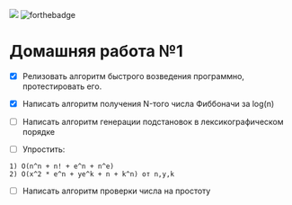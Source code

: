![](https://travis-ci.org/DarthBarada/AandDS.svg?branch=master)
![forthebadge](https://forthebadge.com/images/badges/made-with-c-plus-plus.svg)
# Домашняя работа №1
- [X] Релизовать алгоритм быстрого возведения программно, протестировать его.
- [X] Написать алгоритм получения N-того числа Фиббоначи за log(n)
- [ ] Написать алгоритм генерации подстановок в лексикографическом порядке

- [ ] Упростить:
```
1) O(n^n + n! + e^n + n^e)
2) O(x^2 * e^n + ye^k + n + k^n) от n,y,k
```
- [ ] Написать алгоритм проверки числа на простоту
